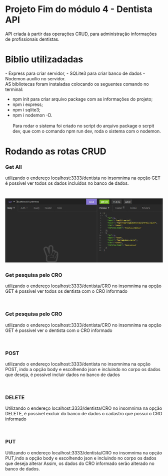 <h1> Projeto Fim do módulo 4 - Dentista API</h1>
<p>API criada à partir das operações CRUD, para administração informações de profissionais dentistas.<p>


<h1> Biblio utilizadadas</h1>
- Express para criar servidor,
- SQLite3 para criar banco de dados
- Nodemon auxílio no servidor.
<br>
AS bibliotecas foram instaladas colocando os seguentes comando no terminal:

- npm init para criar arquivo package com as informações do projeto;
- npm i express;
- npm i sqlite3;
- npm i nodemon -D.
<br><br>
Para rodar o sistema foi criado no script do arquivo package o scrpit dev, que com o comando npm run dev, roda o sistema com o nodemon.

<h1>Rodando as rotas CRUD</h1>

<h3>Get All</h3>
<p> utilizando o endereço localhost:3333/dentista no insomnima na opção GET é possível ver todos os dados incluidos no banco de dados. </p>
<h1 >
  <img alt="getALL" title="#getALL" src="./screenshotsInsomnia/getall.JPG" />
</h1>
<h3>Get pesquisa pelo CRO</h3>
<p> utilizando o endereço localhost:3333/dentista/CRO no insomnima na opção GET é possível ver todos os dentista com o CRO informado </p>
<br>
<h3>Get pesquisa pelo CRO</h3>
<p> utilizando o endereço localhost:3333/dentista/CRO no insomnima na opção GET é possível ver  o dentista com o CRO informado </p>
<br>
<h3>POST</h3>
<p> utilizando o endereço localhost:3333/dentista no insomnima na opção POST, indo a opção body e escolhendo json e incluindo no corpo os dados que deseja, é possível incluir dados no banco de dados  </p>
<br>
<h3>DELETE</h3>
<p> Utilizando o endereço localhost:3333/dentista/CRO no insomnima na opção DELETE, é possível excluir do banco de dados o cadastro que possui o CRO informado   </p>
<br>
<h3>PUT</h3>
<p> Utilizando o endereço localhost:3333/dentista/CRO no insomnima na opção PUT,indo a opção body e escolhendo json e incluindo no corpo os dados que deseja alterar Assim, os dados do CRO informado serão alterado no banco de dados.   </p>




